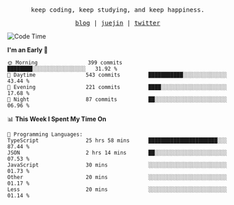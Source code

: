<p align="center">
  <samp>
    <span>keep coding, keep studying, and keep happiness.</span>
  </samp>
</p>

<p align="center">
  <samp>
    <a href="https://deweyou.me">blog</a>  |
    <a href="https://juejin.cn/user/4309700183594366">juejin</a> |
    <a href="https://twitter.com/ouduidui">twitter</a>
  </samp>
</p>

<!--START_SECTION:waka-->
![Code Time](http://img.shields.io/badge/Code%20Time-5%2C030%20hrs%2025%20mins-blue)

**I'm an Early 🐤** 

```text
🌞 Morning                399 commits         ████████░░░░░░░░░░░░░░░░░   31.92 % 
🌆 Daytime                543 commits         ███████████░░░░░░░░░░░░░░   43.44 % 
🌃 Evening                221 commits         ████░░░░░░░░░░░░░░░░░░░░░   17.68 % 
🌙 Night                  87 commits          ██░░░░░░░░░░░░░░░░░░░░░░░   06.96 % 
```


📊 **This Week I Spent My Time On** 

```text
💬 Programming Languages: 
TypeScript               25 hrs 58 mins      ██████████████████████░░░   87.44 % 
JSON                     2 hrs 14 mins       ██░░░░░░░░░░░░░░░░░░░░░░░   07.53 % 
JavaScript               30 mins             ░░░░░░░░░░░░░░░░░░░░░░░░░   01.73 % 
Other                    20 mins             ░░░░░░░░░░░░░░░░░░░░░░░░░   01.17 % 
Less                     20 mins             ░░░░░░░░░░░░░░░░░░░░░░░░░   01.14 % 
```


<!--END_SECTION:waka-->
